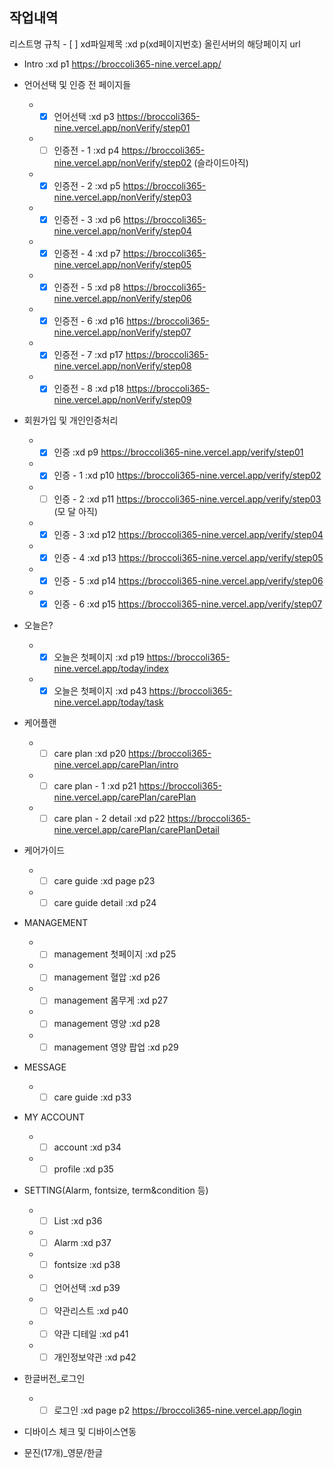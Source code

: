 ## 작업내역
리스트명 규칙 - [ ] xd파일제목 :xd p(xd페이지번호) 올린서버의 해당페이지 url

- Intro :xd p1 https://broccoli365-nine.vercel.app/
- 언어선택 및 인증 전 페이지들
  - - [x] 언어선택 :xd p3 https://broccoli365-nine.vercel.app/nonVerify/step01
  - - [ ] 인증전 - 1 :xd p4 https://broccoli365-nine.vercel.app/nonVerify/step02
          (슬라이드아직)
  - - [x] 인증전 - 2 :xd p5 https://broccoli365-nine.vercel.app/nonVerify/step03
  - - [x] 인증전 - 3 :xd p6 https://broccoli365-nine.vercel.app/nonVerify/step04
  - - [x] 인증전 - 4 :xd p7 https://broccoli365-nine.vercel.app/nonVerify/step05
  - - [x] 인증전 - 5 :xd p8 https://broccoli365-nine.vercel.app/nonVerify/step06
  - - [x] 인증전 - 6 :xd p16 https://broccoli365-nine.vercel.app/nonVerify/step07
  - - [x] 인증전 - 7 :xd p17 https://broccoli365-nine.vercel.app/nonVerify/step08
  - - [x] 인증전 - 8 :xd p18 https://broccoli365-nine.vercel.app/nonVerify/step09
  
- 회원가입 및 개인인증처리
  - - [x] 인증 :xd p9 https://broccoli365-nine.vercel.app/verify/step01
  - - [x] 인증 - 1 :xd p10 https://broccoli365-nine.vercel.app/verify/step02
  - - [ ] 인증 - 2 :xd p11 https://broccoli365-nine.vercel.app/verify/step03 (모
          달 아직)
  - - [x] 인증 - 3 :xd p12 https://broccoli365-nine.vercel.app/verify/step04
  - - [x] 인증 - 4 :xd p13 https://broccoli365-nine.vercel.app/verify/step05
  - - [x] 인증 - 5 :xd p14 https://broccoli365-nine.vercel.app/verify/step06
  - - [x] 인증 - 6 :xd p15 https://broccoli365-nine.vercel.app/verify/step07

- 오늘은?
  - - [x] 오늘은 첫페이지 :xd p19 https://broccoli365-nine.vercel.app/today/index
  - - [x] 오늘은 첫페이지 :xd p43 https://broccoli365-nine.vercel.app/today/task
  
- 케어플랜
  - - [ ] care plan :xd p20 https://broccoli365-nine.vercel.app/carePlan/intro
  - - [ ] care plan - 1 :xd p21 https://broccoli365-nine.vercel.app/carePlan/carePlan
  - - [ ] care plan - 2 detail :xd p22 https://broccoli365-nine.vercel.app/carePlan/carePlanDetail
  
- 케어가이드
  - - [ ] care guide :xd page p23
  - - [ ] care guide detail :xd p24
  
- MANAGEMENT
  - - [ ] management 첫페이지 :xd p25
  - - [ ] management 혈압 :xd p26
  - - [ ] management 몸무게 :xd p27
  - - [ ] management 영양 :xd p28
  - - [ ] management 영양 팝업 :xd p29
  
- MESSAGE
  - - [ ] care guide :xd p33
  
- MY ACCOUNT
  - - [ ] account :xd p34
  - - [ ] profile :xd p35

- SETTING(Alarm, fontsize, term&condition 등)
  - - [ ] List :xd p36
  - - [ ] Alarm :xd p37
  - - [ ] fontsize :xd p38
  - - [ ] 언어선택 :xd p39
  - - [ ] 약관리스트 :xd p40
  - - [ ] 약관 디테일 :xd p41
  - - [ ] 개인정보약관 :xd p42

- 한글버전\_로그인
  - - [ ] 로그인 :xd page p2 https://broccoli365-nine.vercel.app/login
  
- 디바이스 체크 및 디바이스연동

- 문진(17개)\_영문/한글
